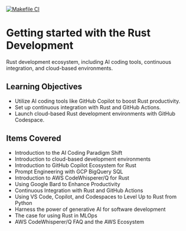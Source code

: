 [![Makefile CI](https://github.com/rstrategist/rust_data_engineering/actions/workflows/makefile.yml/badge.svg)](https://github.com/rstrategist/rust_data_engineering/actions/workflows/makefile.yml)

# Getting started with the Rust Development 

Rust development ecosystem, including AI coding tools, continuous integration, and cloud-based environments.

## Learning Objectives
- Utilize AI coding tools like GitHub Copilot to boost Rust productivity.
- Set up continuous integration with Rust and GitHub Actions.
- Launch cloud-based Rust development environments with GitHub Codespace.

## Items Covered
- Introduction to the AI Coding Paradigm Shift
- Introduction to cloud-based development environments
- Introduction to GitHub Copilot Ecosystem for Rust
- Prompt Engineering with GCP BigQuery SQL
- Introduction to AWS CodeWhisperer/Q for Rust
- Using Google Bard to Enhance Productivity
- Continuous Integration with Rust and GitHub Actions
- Using VS Code, Copilot, and Codespaces to Level Up to Rust from Python
- Harness the power of generative AI for software development
- The case for using Rust in MLOps
- AWS CodeWhisperer/Q FAQ and the AWS Ecosystem
